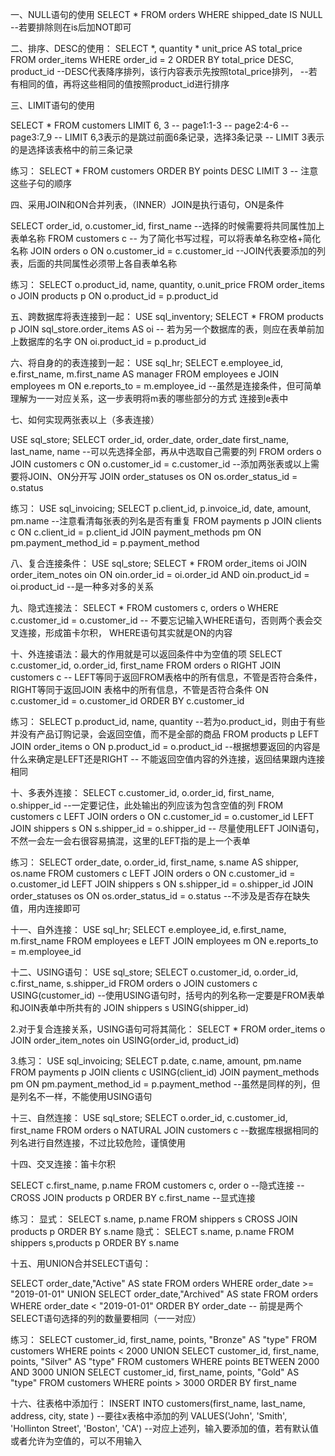 一、NULL语句的使用
SELECT *
FROM orders
WHERE shipped_date IS NULL --若要排除则在is后加NOT即可

二、排序、DESC的使用：
SELECT *, quantity * unit_price AS total_price
FROM order_items
WHERE order_id = 2
ORDER BY total_price DESC, product_id --DESC代表降序排列，该行内容表示先按照total_price排列，
--若有相同的值，再将这些相同的值按照product_id进行排序

三、LIMIT语句的使用

SELECT *
FROM customers
LIMIT 6, 3
-- page1:1-3
-- page2:4-6
-- page3:7_9
-- LIMIT 6,3表示的是跳过前面6条记录，选择3条记录
-- LIMIT 3表示的是选择该表格中的前三条记录

练习：
SELECT *
FROM customers
ORDER BY points DESC
LIMIT 3
-- 注意这些子句的顺序

四、采用JOIN和ON合并列表，（INNER）JOIN是执行语句，ON是条件

SELECT order_id, o.customer_id, first_name --选择的时候需要将共同属性加上表单名称
FROM customers c -- 为了简化书写过程，可以将表单名称空格+简化名称
JOIN orders o ON o.customer_id = c.customer_id --JOIN代表要添加的列表，后面的共同属性必须带上各自表单名称

练习：
SELECT o.product_id, name, quantity, o.unit_price
FROM order_items o
JOIN products p ON o.product_id = p.product_id

五、跨数据库将表连接到一起：
USE sql_inventory;
SELECT * 
FROM products p
JOIN sql_store.order_items AS oi -- 若为另一个数据库的表，则应在表单前加上数据库的名字
ON oi.product_id = p.product_id

六、将自身的的表连接到一起：
USE sql_hr;
SELECT e.employee_id, e.first_name, m.first_name AS manager
FROM employees e
JOIN employees m ON
e.reports_to = m.employee_id --虽然是连接条件，但可简单理解为一一对应关系，这一步表明将m表的哪些部分的方式
连接到e表中

七、如何实现两张表以上（多表连接）

USE sql_store;
SELECT order_id, order_date, order_date first_name, last_name, name --可以先选择全部，再从中选取自己需要的列
FROM orders o
JOIN customers c ON o.customer_id = c.customer_id --添加两张表或以上需要将JOIN、ON分开写
JOIN order_statuses os ON os.order_status_id = o.status

练习：
USE sql_invoicing;
SELECT  p.client_id, p.invoice_id, date, amount, pm.name --注意看清每张表的列名是否有重复
FROM payments p
JOIN clients c ON c.client_id = p.client_id
JOIN payment_methods pm ON pm.payment_method_id = p.payment_method

八、复合连接条件：
USE sql_store;
SELECT *
FROM order_items oi
JOIN order_item_notes oin ON oin.order_id = oi.order_id
		AND oin.product_id = oi.product_id --是一种多对多的关系
    
 九、隐式连接法：
 SELECT *
FROM customers c, orders o
WHERE c.customer_id = o.customer_id -- 不要忘记输入WHERE语句，否则两个表会交叉连接，形成笛卡尔积，
WHERE语句其实就是ON的内容
   
   
  十、外连接语法：最大的作用就是可以返回条件中为空值的项
 SELECT c.customer_id, o.order_id, first_name
FROM orders o
RIGHT JOIN customers c -- LEFT等同于返回FROM表格中的所有信息，不管是否符合条件，RIGHT等同于返回JOIN
表格中的所有信息，不管是否符合条件
ON c.customer_id = o.customer_id
ORDER BY c.customer_id

练习：
SELECT p.product_id, name, quantity --若为o.product_id，则由于有些并没有产品订购记录，会返回空值，而不是全部的商品
FROM products p
LEFT JOIN order_items o ON p.product_id = o.product_id --根据想要返回的内容是什么来确定是LEFT还是RIGHT
-- 不能返回空值内容的外连接，返回结果跟内连接相同

十、多表外连接：
SELECT c.customer_id, o.order_id, first_name, o.shipper_id --一定要记住，此处输出的列应该为包含空值的列
FROM customers c
LEFT JOIN orders o ON c.customer_id = o.customer_id
LEFT JOIN shippers s ON s.shipper_id = o.shipper_id -- 尽量使用LEFT JOIN语句，不然一会左一会右很容易搞混，这里的LEFT指的是上一个表单

练习：
SELECT order_date, o.order_id, first_name, s.name AS shipper, os.name
FROM customers c
LEFT JOIN orders o ON c.customer_id = o.customer_id
LEFT JOIN shippers s ON s.shipper_id = o.shipper_id
JOIN order_statuses os ON os.order_status_id = o.status --不涉及是否存在缺失值，用内连接即可

十一、自外连接：
USE sql_hr;
SELECT e.employee_id, e.first_name, m.first_name
FROM employees e
LEFT JOIN employees m ON e.reports_to = m.employee_id

十二、USING语句：
USE sql_store;
SELECT o.customer_id, o.order_id, c.first_name, s.shipper_id
FROM orders o
JOIN customers c
	USING(customer_id)  --使用USING语句时，括号内的列名称一定要是FROM表单和JOIN表单中所共有的
JOIN shippers s
	USING(shipper_id)
  
  2.对于复合连接关系，USING语句可将其简化：
SELECT *
FROM order_items o
JOIN order_item_notes oin
USING(order_id, product_id)

3.练习：
USE sql_invoicing;
SELECT p.date,  c.name, amount, pm.name
FROM payments p
JOIN clients c
	USING(client_id)
JOIN payment_methods pm ON pm.payment_method_id = p.payment_method --虽然是同样的列，但是列名不一样，不能使用USING语句

十三、自然连接：
USE sql_store;
SELECT o.order_id, c.customer_id, first_name
FROM orders o
NATURAL JOIN customers c --数据库根据相同的列名进行自然连接，不过比较危险，谨慎使用

十四、交叉连接：笛卡尔积

SELECT c.first_name, p.name
FROM customers c, order o --隐式连接
-- CROSS JOIN products p
ORDER BY c.first_name --显式连接

练习：
显式：
SELECT s.name, p.name
FROM shippers s
CROSS JOIN products p
ORDER BY s.name
隐式：
SELECT s.name, p.name
FROM shippers s,products p
ORDER BY s.name

十五、用UNION合并SELECT语句：

SELECT order_date,"Active" AS state
FROM orders
WHERE order_date >= "2019-01-01"
UNION
SELECT order_date,"Archived" AS state
FROM orders
WHERE order_date < "2019-01-01"
ORDER BY order_date -- 前提是两个SELECT语句选择的列的数量要相同（一一对应）

练习：
SELECT customer_id, first_name, points, "Bronze" AS "type"
FROM customers
WHERE points < 2000
UNION
SELECT customer_id, first_name, points, "Silver" AS "type"
FROM customers
WHERE points BETWEEN 2000 AND 3000
UNION
SELECT customer_id, first_name, points, "Gold" AS "type"
FROM customers
WHERE points > 3000
ORDER BY first_name

十六、往表格中添加行：
INSERT INTO customers(first_name, last_name, address, city, state ) --要往x表格中添加的列
VALUES('John', 'Smith', 'Hollinton Street', 'Boston', 'CA') --对应上述列，输入要添加的值，若有默认值或者允许为空值的，可以不用输入
